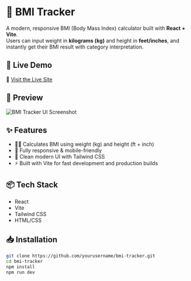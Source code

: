 # 🧮 BMI Tracker

A modern, responsive BMI (Body Mass Index) calculator built with **React + Vite**.  
Users can input weight in **kilograms (kg)** and height in **feet/inches**, and instantly get their BMI result with category interpretation.

## 🚀 Live Demo
🔗 [Visit the Live Site](https://bmi-tracker-pk2b.onrender.com)

## 📸 Preview

![BMI Tracker UI Screenshot](preview.png) <!-- Replace with actual screenshot if you have -->

## ✨ Features
- 🧑‍⚕️ Calculates BMI using weight (kg) and height (ft + inch)
- 📱 Fully responsive & mobile-friendly
- 🎨 Clean modern UI with Tailwind CSS
- ⚡ Built with Vite for fast development and production builds

## 📦 Tech Stack
- React
- Vite
- Tailwind CSS
- HTML/CSS

## 📥 Installation

```bash
git clone https://github.com/yourusername/bmi-tracker.git
cd bmi-tracker
npm install
npm run dev
